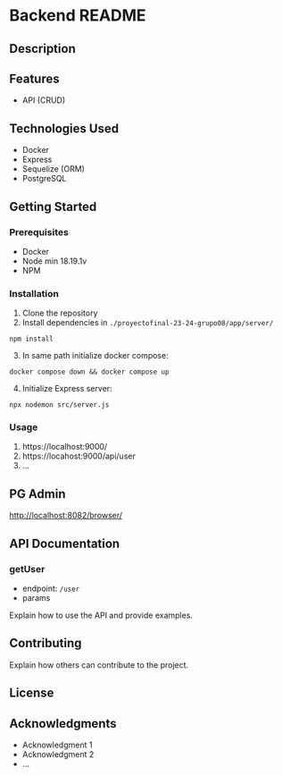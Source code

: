 # Backend README

## Description

## Features

-   API (CRUD)

## Technologies Used

-   Docker
-   Express
-   Sequelize (ORM)
-   PostgreSQL

## Getting Started

### Prerequisites

-   Docker
-   Node min 18.19.1v
-   NPM

### Installation

1. Clone the repository
2. Install dependencies in `./proyectofinal-23-24-grupo08/app/server/`

```
npm install
```

3. In same path initialize docker compose:

```
docker compose down && docker compose up
```

4. Initialize Express server:

```
npx nodemon src/server.js
```

### Usage

1. https://localhost:9000/
2. https://locahost:9000/api/user
3. ...

## PG Admin

[http://localhost:8082/browser/](http://localhost:8082/browser/)

## API Documentation

### getUser

-   endpoint: `/user`
-   params

Explain how to use the API and provide examples.

## Contributing

Explain how others can contribute to the project.

## License

## Acknowledgments

-   Acknowledgment 1
-   Acknowledgment 2
-   ...
